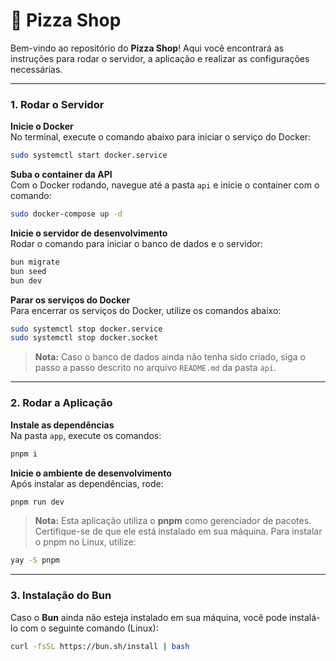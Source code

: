 # 🍕 Pizza Shop

Bem-vindo ao repositório do **Pizza Shop**! Aqui você encontrará as instruções para rodar o servidor, a aplicação e realizar as configurações necessárias.

---

### 1. Rodar o Servidor
**Inicie o Docker**  
No terminal, execute o comando abaixo para iniciar o serviço do Docker:
```bash
sudo systemctl start docker.service
```

**Suba o container da API**  
Com o Docker rodando, navegue até a pasta `api` e inicie o container com o comando:
```bash
sudo docker-compose up -d
```

**Inicie o servidor de desenvolvimento**  
Rodar o comando para iniciar o banco de dados e o servidor:
```bash
bun migrate
bun seed
bun dev
```

 **Parar os serviços do Docker**  
Para encerrar os serviços do Docker, utilize os comandos abaixo:
```bash
sudo systemctl stop docker.service
sudo systemctl stop docker.socket
```

> **Nota:** Caso o banco de dados ainda não tenha sido criado, siga o passo a passo descrito no arquivo `README.md` da pasta `api`.

---

### 2. Rodar a Aplicação

**Instale as dependências**  
Na pasta `app`, execute os comandos:
```bash
pnpm i
```

**Inicie o ambiente de desenvolvimento**  
Após instalar as dependências, rode:
```bash
pnpm run dev
```


> **Nota:** Esta aplicação utiliza o **pnpm** como gerenciador de pacotes. Certifique-se de que ele está instalado em sua máquina. Para instalar o pnpm no Linux, utilize:
    
```bash
yay -S pnpm
```

---

### 3. Instalação do Bun

Caso o **Bun** ainda não esteja instalado em sua máquina, você pode instalá-lo com o seguinte comando (Linux):
```bash
curl -fsSL https://bun.sh/install | bash
```
